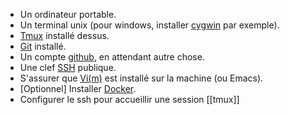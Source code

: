 - Un ordinateur portable.
- Un terminal unix (pour windows, installer [cygwin](https://www.cygwin.com/) par exemple).
- [Tmux](https://tmux.github.io/) installé dessus.
- [Git](https://git-scm.com/) installé.
- Un compte [github](https://github.com), en attendant autre chose.
- Une clef [SSH](http://fr.wikipedia.org/wiki/OpenSSH) publique.
- S'assurer que [Vi(m)](http://www.vim.org/) est installé sur la machine (ou Emacs).
- [Optionnel] Installer [Docker](https://www.docker.com/).
- Configurer le ssh pour accueillir une session [[tmux]]
